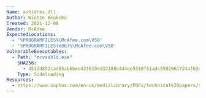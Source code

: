 ```yaml
---
Name: ashldres.dll
Author: Wietze Beukema
Created: 2021-12-08
Vendor: McAfee
ExpectedLocations:
  - '%PROGRAMFILES%\McAfee.com\VSO'
  - '%PROGRAMFILES(x86)%\McAfee.com\VSO'
VulnerableExecutables:
  - Path: "mcvsshld.exe"
    SHA256:
      - 4512d852cad65ab6bee423619ed32188e444ee5518f51adc5502961724af62e7
    Type: Sideloading
Resources:
  - https://www.sophos.com/en-us/medialibrary/PDFs/technical%20papers/sophos-rotten-tomato-campaign.pdf
---
```


